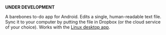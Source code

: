 **UNDER DEVELOPMENT**

A barebones to-do app for Android. Edits a single, human-readable text file.
Sync it to your computer by putting the file in Dropbox (or the cloud service
of your choice). Works with the [Linux desktop app].

[Linux desktop app]: https://github.com/iafisher/todo-desktop
